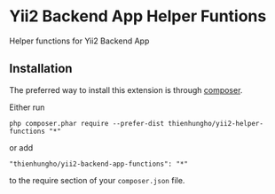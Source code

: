 Yii2 Backend App Helper Funtions
====================
Helper functions for Yii2 Backend App

Installation
------------

The preferred way to install this extension is through [composer](http://getcomposer.org/download/).

Either run

```
php composer.phar require --prefer-dist thienhungho/yii2-helper-functions "*"
```

or add

```
"thienhungho/yii2-backend-app-functions": "*"
```

to the require section of your `composer.json` file.